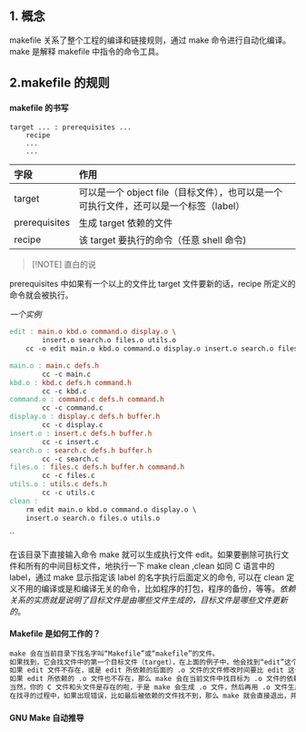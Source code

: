 ## 1. 概念

 makefile 关系了整个工程的编译和链接规则，通过 make 命令进行自动化编译。make 是解释 makefile 中指令的命令工具。

## 2.makefile 的规则

#### makefile 的书写

```makefile粗略工具规则
target ... : prerequisites ... 
	recipe 
	... 
	...
```


|   字段   |  作用    |
|:-----|:-----|
| target     |   可以是一个 object file（目标文件），也可以是一个可执行文件，还可以是一个标签（label）   |
| prerequisites     | 生成 target 依赖的文件     |
| recipe | 该 target 要执行的命令（任意 shell 命令)


> [!NOTE] 直白的说 
> 
prerequisites 中如果有一个以上的文件比 target 文件要新的话，recipe 所定义的命令就会被执行。

*一个实例*
```makefile 实例
edit : main.o kbd.o command.o display.o \  
		insert.o search.o files.o utils.o                                                     
	cc -o edit main.o kbd.o command.o display.o insert.o search.o files.o utils.o 
	 
main.o : main.c defs.h 
		cc -c main.c 
kbd.o : kbd.c defs.h command.h 
		cc -c kbd.c 
command.o : command.c defs.h command.h 
		cc -c command.c 
display.o : display.c defs.h buffer.h 
		cc -c display.c 
insert.o : insert.c defs.h buffer.h 
		cc -c insert.c 
search.o : search.c defs.h buffer.h 
		cc -c search.c 
files.o : files.c defs.h buffer.h command.h 
		cc -c files.c 
utils.o : utils.c defs.h 
		cc -c utils.c 
clean : 
	rm edit main.o kbd.o command.o display.o \ 
	insert.o search.o files.o utils.o
```
``

在该目录下直接输入命令 make 就可以生成执行文件 edit。如果要删除可执行文件和所有的中间目标文件，地执行一下 make clean ,clean 如同 C 语言中的 label，通过 make 显示指定该 label 的名字执行后面定义的命令, 可以在 clean 定义不用的编译或是和编译无关的命令，比如程序的打包，程序的备份，等等。*依赖关系的实质就是说明了目标文件是由哪些文件生成的，目标文件是哪些文件更新的*。

#### Makefile 是如何工作的？

```default
make 会在当前目录下找名字叫“Makefile”或“makefile”的文件。 
如果找到，它会找文件中的第一个目标文件（target），在上面的例子中，他会找到“edit”这个文 件，并把这个文件作为最终的目标文件。
如果 edit 文件不存在，或是 edit 所依赖的后面的 .o 文件的文件修改时间要比 edit 这个文件新， 那么，他就会执行后面所定义的命令来生成 edit 这个文件。 
如果 edit 所依赖的 .o 文件也不存在，那么 make 会在当前文件中找目标为 .o 文件的依赖性，如 果找到则再根据那一个规则生成 .o 文件。（这有点像一个堆栈的过程） 
当然，你的 C 文件和头文件是存在的啦，于是 make 会生成 .o 文件，然后再用 .o 文件生成 make 的终极任务，也就是可执行文件 edit 了。
在找寻的过程中，如果出现错误，比如最后被依赖的文件找不到，那么 make 就会直接退出，并 报错，而对于所定义的命令的错误，或是编译不成功，make 根本不理。make 只管文件的依赖性，即，如 果在我找了依赖关系之后，冒号后面的文件还是不在，那么对不起，我就不工作啦。
```


#### GNU Make 自动推导
